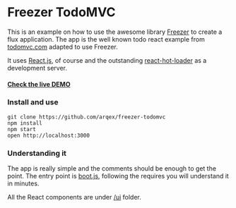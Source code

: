 Freezer TodoMVC
=====================

This is an example on how to use the awesome library [Freezer](https://github.com/arqex/freezer) to create a flux application. The app is the well known todo react example from [todomvc.com](http://todomvc.com/) adapted to use Freezer.

It uses [React.js](https://facebook.github.io/react/), of course and the outstanding [react-hot-loader](https://github.com/gaearon/react-hot-loader) as a development server.

#### [Check the live DEMO](http://freezer-todos.divshot.io/)

### Install and use

```
git clone https://github.com/arqex/freezer-todomvc
npm install
npm start
open http://localhost:3000
```

### Understanding it
The app is really simple and the comments should be enough to get the point. The entry point is [boot.js](https://github.com/arqex/freezer-todomvc/blob/master/src/boot.js), following the requires you will understand it in minutes.

All the React components are under [/ui](https://github.com/arqex/freezer-todomvc/tree/master/src/ui) folder.
